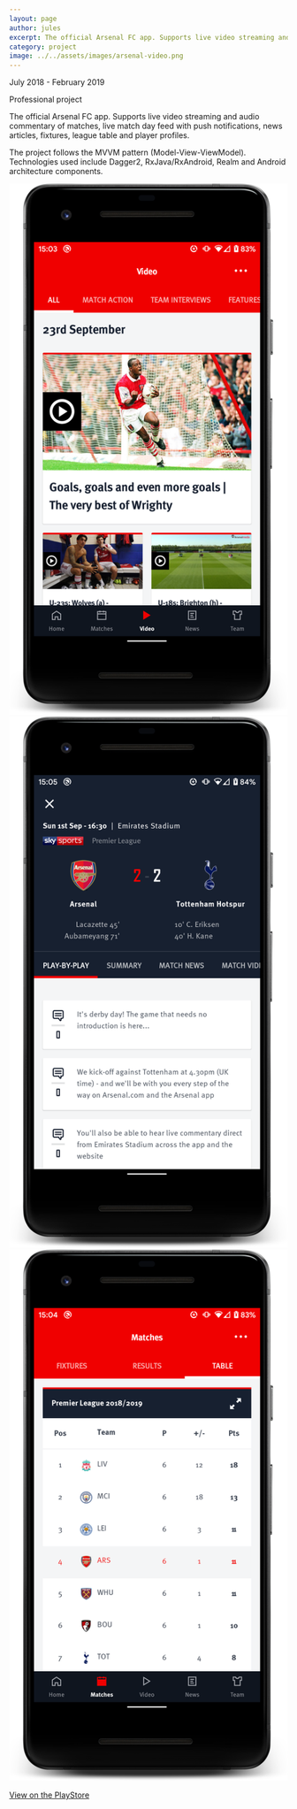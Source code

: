 ```yaml
---
layout: page
author: jules
excerpt: The official Arsenal FC app. Supports live video streaming and audio commentary of matches, live match day feed with push notifications, news articles, fixtures, league table and player profiles.
category: project
image: ../../assets/images/arsenal-video.png
---
```


<p class="datestyle">July 2018 - February 2019</p>
<p class="project-type">Professional project</p>

The official Arsenal FC app. Supports live video streaming and audio commentary of matches, live match day feed with push notifications, news articles, fixtures, league table and player profiles.

The project follows the MVVM pattern (Model-View-ViewModel). Technologies used include Dagger2, RxJava/RxAndroid, Realm and Android architecture components.


![](../../assets/images/arsenal-video.png#appscreen)
![](../../assets/images/arsenal-match-center.png#appscreen)
![](../../assets/images/arsenal-table.png#appscreen)

[View on the PlayStore](https://play.google.com/store/apps/details?id=com.arsenal.official&hl=en)

